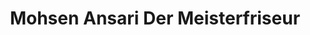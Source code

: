 ---
title: "Mohsen Ansari Der Meisterfriseur"
url: /hannover/mohsen-ansari-der-meisterfriseur/
shop: Friseur
---